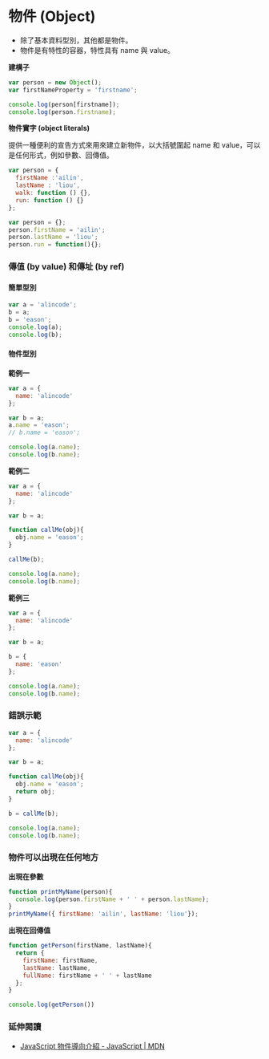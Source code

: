 # 物件 (Object)

* 除了基本資料型別，其他都是物件。
* 物件是有特性的容器，特性具有 name 與 value。

<!--* Javascript 具有原型聯繫 (prototype linkage) 功能，允許物件繼承其他物件的特性。-->

**建構子**

```js
var person = new Object();
var firstNameProperty = 'firstname';

console.log(person[firstname]);
console.log(person.firstname);
```

**物件實字 (object literals)**

提供一種便利的宣告方式來用來建立新物件，以大括號圍起 name 和 value，可以是任何形式，例如參數、回傳值。

```js
var person = {
  firstName :'ailin',
  lastName : 'liou',
  walk: function () {},
  run: function () {}
};
```

```js
var person = {};
person.firstName = 'ailin';
person.lastName = 'liou';
person.run = function(){};
```

### 傳值 (by value) 和傳址 (by ref)

<!--
mutate: to change something
immutable: it can’t be changed.
-->

#### 簡單型別

```js
var a = 'alincode';
b = a;
b = 'eason';
console.log(a);
console.log(b);
```
<!-- alincode, eason -->

#### 物件型別

**範例一**

```js
var a = {
  name: 'alincode'
};

var b = a;
a.name = 'eason';
// b.name = 'eason';

console.log(a.name);
console.log(b.name);
```
<!-- eason, eason -->

**範例二**

```js
var a = {
  name: 'alincode'
};

var b = a;

function callMe(obj){
  obj.name = 'eason';
}

callMe(b);

console.log(a.name);
console.log(b.name);
```
<!-- eason, eason -->

**範例三**

```js
var a = {
  name: 'alincode'
};

var b = a;

b = {
  name: 'eason'
};

console.log(a.name);
console.log(b.name);
```
<!-- alincode, eason -->

### 錯誤示範

```js
var a = {
  name: 'alincode'
};

var b = a;

function callMe(obj){
  obj.name = 'eason';
  return obj;
}

b = callMe(b);

console.log(a.name);
console.log(b.name);
```
<!-- eason, eason -->

### 物件可以出現在任何地方

**出現在參數**

```js
function printMyName(person){
  console.log(person.firstName + ' ' + person.lastName);
}
printMyName({ firstName: 'ailin', lastName: 'liou'});
```

**出現在回傳值**

```js
function getPerson(firstName, lastName){
  return {
    firstName: firstName,
    lastName: lastName,
    fullName: firstName + ' ' + lastName
  };
}

console.log(getPerson())
```

### 延伸閱讀

* [JavaScript 物件導向介紹 - JavaScript | MDN](https://developer.mozilla.org/zh-TW/docs/Web/JavaScript/Introduction_to_Object-Oriented_JavaScript)


<!--
Javascript 包含 prototype linkage 功能，允許物件繼承其他物件的特性。若使用得宜，將可以減少物件初始化的時間，也減少記憶體的消耗。
-->